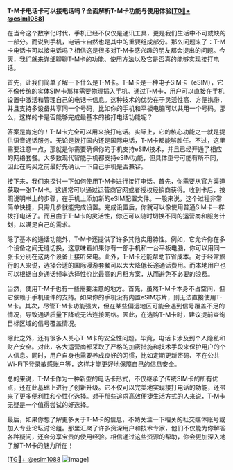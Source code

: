 **T-M卡电话卡可以接电话吗？全面解析T-M卡功能与使用体验[[TG💪+ @esim1088](https://t.me/s/esim1088)]**

在当今这个数字化时代，手机已经不仅仅是通讯工具，更是我们生活中不可或缺的一部分。而说到手机，电话卡自然也是其中的重要组成部分。那么问题来了：T-M卡电话卡可以接电话吗？相信这是很多对T-M卡感兴趣的朋友都会提出的问题。今天，我们就来详细聊聊T-M卡的功能、使用方法以及它是否真的能够实现接打电话。

首先，让我们简单了解一下什么是T-M卡。T-M卡是一种电子SIM卡（eSIM），它不像传统的实体SIM卡那样需要物理插入手机。通过T-M卡，用户可以直接在手机设置中激活和管理自己的电话卡信息。这种技术的优势在于灵活性高、方便携带，并且支持多设备共享同一个号码，比如你的手机和平板电脑可以共用一个号码。那么，这样的卡是否能够完成最基本的接打电话功能呢？

答案是肯定的！T-M卡完全可以用来接打电话。实际上，它的核心功能之一就是提供语音通话服务。无论是拨打国内还是国际电话，T-M卡都能够胜任。不过，这里需要注意一点，那就是你需要确保你的手机支持eSIM技术，并且已经开通了相应的网络套餐。大多数现代智能手机都支持eSIM功能，但具体型号可能有所不同，因此在购买之前最好先确认一下自己手机是否兼容。

接下来，我们来探讨一下如何使用T-M卡进行接打电话。首先，你需要从官方渠道获取一张T-M卡。这通常可以通过运营商官网或者授权经销商获得。收到卡后，按照说明书上的步骤，在手机上添加新的eSIM配置文件。一般来说，这个过程非常简单快捷，只需几步就能完成设置。完成设置后，你就可以像使用普通SIM卡一样拨打电话了。而且由于T-M卡的灵活性，你还可以随时切换不同的运营商和服务计划，以满足自己的需求。

除了基本的通话功能外，T-M卡还提供了许多其他实用特性。例如，它允许你在多个设备之间无缝切换，这意味着如果你有一部手机和一台平板电脑，你可以用同一张卡分别在这两个设备上接听来电。此外，T-M卡还能帮助节省成本。对于经常旅行的人来说，选择合适的国际漫游套餐可以大大降低长途通话费用。而本地用户也可以根据自身通话频率选择性价比最高的月租方案，从而避免不必要的浪费。

当然，使用T-M卡也有一些需要注意的地方。首先，虽然T-M卡本身不占空间，但它依赖于手机硬件的支持。如果你的手机没有内置eSIM芯片，则无法直接使用T-M卡。其次，尽管T-M卡功能强大，但在某些偏远地区可能会遇到信号覆盖不足的情况，导致通话质量下降或无法连接网络。因此，在选购T-M卡时，建议提前查询目标区域的信号覆盖情况。

除此之外，还有很多人关心T-M卡的安全性问题。毕竟，电话卡涉及到个人隐私和财产安全。对此，各大运营商都采取了严格的加密措施和技术手段来保护用户的个人信息。同时，用户自身也需要养成良好的习惯，比如定期更新密码、不在公共Wi-Fi下登录敏感账户等，这样才能更好地保障自己的信息安全。

总的来说，T-M卡作为一种新型的电话卡形式，不仅继承了传统SIM卡的所有优点，还在此基础上进行了创新升级。它不仅可以完美地实现接打电话的功能，还带来了更多便利性和个性化选择。对于那些追求高效便捷生活方式的人来说，T-M卡无疑是一个值得尝试的好选择。

最后，如果你想了解更多关于T-M卡的信息，不妨关注一下相关的社交媒体账号或加入专业论坛讨论组。那里汇聚了许多资深用户和技术专家，他们不仅能为你解答各种疑问，还会分享宝贵的使用经验。相信通过这些资源的帮助，你会更加深入地了解T-M卡的魅力所在！

[[TG💪+ @esim1088](https://t.me/s/esim1088) ![Image](https://i.postimg.cc/4NQfJmqS/Snipaste-2025-05-13-00-14-12.png)]